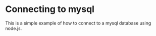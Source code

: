 # Connecting to mysql

This is a simple example of how to connect to a mysql database using node.js.
